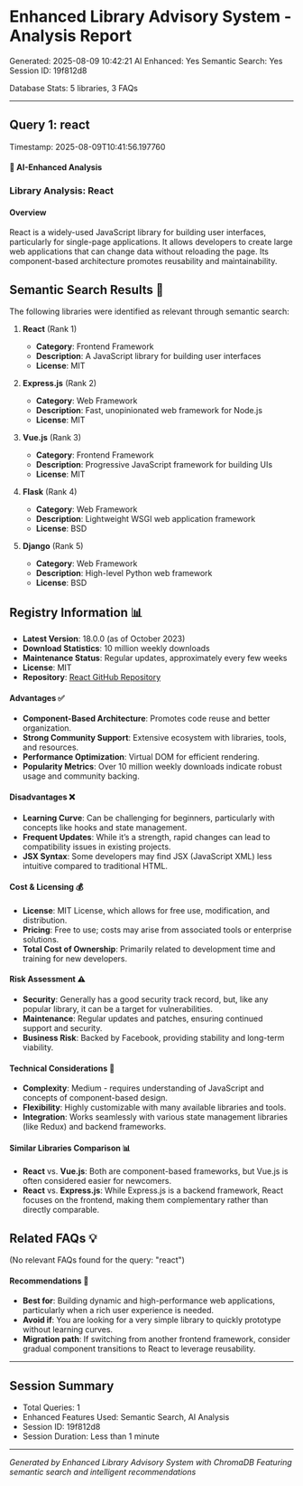 # Enhanced Library Advisory System - Analysis Report

Generated: 2025-08-09 10:42:21
AI Enhanced: Yes
Semantic Search: Yes
Session ID: 19f812d8

Database Stats: 5 libraries, 3 FAQs

---

## Query 1: react

Timestamp: 2025-08-09T10:41:56.197760

#### 🤖 AI-Enhanced Analysis
### Library Analysis: React

#### Overview
React is a widely-used JavaScript library for building user interfaces, particularly for single-page applications. It allows developers to create large web applications that can change data without reloading the page. Its component-based architecture promotes reusability and maintainability.

## Semantic Search Results 🧠
The following libraries were identified as relevant through semantic search:
1. **React** (Rank 1)
   - **Category**: Frontend Framework
   - **Description**: A JavaScript library for building user interfaces
   - **License**: MIT

2. **Express.js** (Rank 2)
   - **Category**: Web Framework
   - **Description**: Fast, unopinionated web framework for Node.js
   - **License**: MIT

3. **Vue.js** (Rank 3)
   - **Category**: Frontend Framework
   - **Description**: Progressive JavaScript framework for building UIs
   - **License**: MIT

4. **Flask** (Rank 4)
   - **Category**: Web Framework
   - **Description**: Lightweight WSGI web application framework
   - **License**: BSD

5. **Django** (Rank 5)
   - **Category**: Web Framework
   - **Description**: High-level Python web framework
   - **License**: BSD

## Registry Information 📊
- **Latest Version**: 18.0.0 (as of October 2023)
- **Download Statistics**: 10 million weekly downloads
- **Maintenance Status**: Regular updates, approximately every few weeks
- **License**: MIT
- **Repository**: [React GitHub Repository](https://github.com/facebook/react)

#### Advantages ✅
- **Component-Based Architecture**: Promotes code reuse and better organization.
- **Strong Community Support**: Extensive ecosystem with libraries, tools, and resources.
- **Performance Optimization**: Virtual DOM for efficient rendering.
- **Popularity Metrics**: Over 10 million weekly downloads indicate robust usage and community backing.

#### Disadvantages ❌
- **Learning Curve**: Can be challenging for beginners, particularly with concepts like hooks and state management.
- **Frequent Updates**: While it’s a strength, rapid changes can lead to compatibility issues in existing projects.
- **JSX Syntax**: Some developers may find JSX (JavaScript XML) less intuitive compared to traditional HTML.

#### Cost & Licensing 💰
- **License**: MIT License, which allows for free use, modification, and distribution.
- **Pricing**: Free to use; costs may arise from associated tools or enterprise solutions.
- **Total Cost of Ownership**: Primarily related to development time and training for new developers.

#### Risk Assessment ⚠️
- **Security**: Generally has a good security track record, but, like any popular library, it can be a target for vulnerabilities.
- **Maintenance**: Regular updates and patches, ensuring continued support and security.
- **Business Risk**: Backed by Facebook, providing stability and long-term viability.

#### Technical Considerations 🔧
- **Complexity**: Medium - requires understanding of JavaScript and concepts of component-based design.
- **Flexibility**: Highly customizable with many available libraries and tools.
- **Integration**: Works seamlessly with various state management libraries (like Redux) and backend frameworks.

#### Similar Libraries Comparison 📊
- **React** vs. **Vue.js**: Both are component-based frameworks, but Vue.js is often considered easier for newcomers.
- **React** vs. **Express.js**: While Express.js is a backend framework, React focuses on the frontend, making them complementary rather than directly comparable.

## Related FAQs 💡
(No relevant FAQs found for the query: "react")

#### Recommendations 🎯
- **Best for**: Building dynamic and high-performance web applications, particularly when a rich user experience is needed.
- **Avoid if**: You are looking for a very simple library to quickly prototype without learning curves.
- **Migration path**: If switching from another frontend framework, consider gradual component transitions to React to leverage reusability.

---

## Session Summary

- Total Queries: 1
- Enhanced Features Used: Semantic Search, AI Analysis
- Session ID: 19f812d8
- Session Duration: Less than 1 minute

---

*Generated by Enhanced Library Advisory System with ChromaDB*
*Featuring semantic search and intelligent recommendations*
